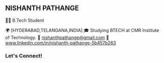 ## NISHANTH PATHANGE

👨‍💻  B.Tech Student

🌍 [HYDERABAD,TELANGANA,INDIA]
🎓 Studying BTECH at CMR Institute of Technology.
📧 nishanthpathange@gmail.com
📱 www.linkedin.com/in/nishanth-pathange-5b457b263


### Let's Connect!




